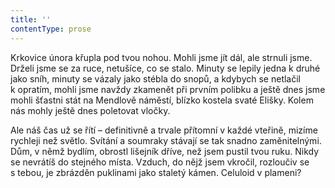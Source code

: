 ```yaml
---
title: ''
contentType: prose
---
```


Krkovice února křupla pod tvou nohou. Mohli jsme jít dál, ale strnuli jsme. Drželi jsme se za ruce, netušíce, co se stalo. Minuty se lepily jedna k druhé jako sníh, minuty se vázaly jako stébla do snopů, a kdybych se netlačil k opratím, mohli jsme navždy zkamenět při prvním polibku a ještě dnes jsme mohli šťastni stát na Mendlově náměstí, blízko kostela svaté Elišky. Kolem nás mohly ještě dnes poletovat vločky.

Ale náš čas už se řítí – definitivně a trvale přítomní v každé vteřině, mizíme rychleji než světlo. Svítání a soumraky stávají se tak snadno zaměnitelnými. Dům, v němž bydlím, obrostl lišejník dříve, než jsem pustil tvou ruku. Nikdy se nevrátíš do stejného místa. Vzduch, do nějž jsem vkročil, rozloučiv se s tebou, je zbrázděn puklinami jako staletý kámen. Celuloid v plameni?

